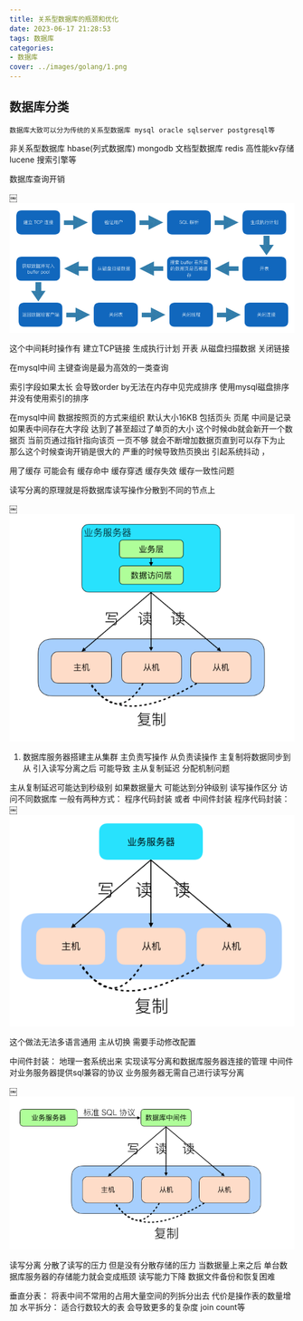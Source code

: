 ```yaml
---
title: 关系型数据库的瓶颈和优化
date: 2023-06-17 21:28:53
tags: 数据库
categories: 
- 数据库
cover: ../images/golang/1.png
---
```


## 数据库分类


    数据库大致可以分为传统的关系型数据库 mysql oracle sqlserver postgresql等
非关系型数据库 hbase(列式数据库) mongodb 文档型数据库 redis 高性能kv存储 lucene 搜索引擎等

数据库查询开销

￼![](../images/golang/1.png)


这个中间耗时操作有 建立TCP链接 生成执行计划 开表 从磁盘扫描数据 关闭链接


在mysql中间 主键查询是最为高效的一类查询 

索引字段如果太长 会导致order by无法在内存中见完成排序 使用mysql磁盘排序 并没有使用索引的排序

在mysql中间 数据按照页的方式来组织 默认大小16KB 包括页头 页尾 中间是记录 
如果表中间存在大字段 达到了甚至超过了单页的大小 这个时候db就会新开一个数据页 当前页通过指针指向该页 一页不够 就会不断增加数据页直到可以存下为止 那么这个时候查询开销是很大的  严重的时候导致热页换出 引起系统抖动 ， 

用了缓存 可能会有 缓存命中 缓存穿透 缓存失效 缓存一致性问题 

读写分离的原理就是将数据库读写操作分散到不同的节点上 

￼![](../images/golang/2.png)


1. 数据库服务器搭建主从集群 主负责写操作 从负责读操作  主复制将数据同步到从 
引入读写分离之后 可能导致 主从复制延迟 分配机制问题

主从复制延迟可能达到秒级别 如果数据量大 可能达到分钟级别 
读写操作区分 访问不同数据库 一般有两种方式： 程序代码封装 或者 中间件封装 
程序代码封装：
￼
![](../images/golang/3.png)

这个做法无法多语言通用 主从切换 需要手动修改配置 

中间件封装：
地理一套系统出来 实现读写分离和数据库服务器连接的管理 中间件对业务服务器提供sql兼容的协议 业务服务器无需自己进行读写分离 

￼![](../images/golang/4.png)



读写分离 分散了读写的压力 但是没有分散存储的压力 当数据量上来之后 单台数据库服务器的存储能力就会变成瓶颈 读写能力下降 数据文件备份和恢复困难

垂直分表： 将表中间不常用的占用大量空间的列拆分出去 代价是操作表的数量增加 
水平拆分： 适合行数较大的表 会导致更多的复杂度 join count等 